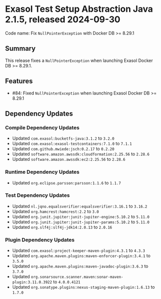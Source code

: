 # Exasol Test Setup Abstraction Java 2.1.5, released 2024-09-30

Code name: Fix `NullPointerException` with Docker DB >= 8.29.1

## Summary

This release fixes a `NullPointerException` when launching Exasol Docker DB >= 8.29.1.

## Features

* #84: Fixed `NullPointerException` when launching Exasol Docker DB >= 8.29.1

## Dependency Updates

### Compile Dependency Updates

* Updated `com.exasol:bucketfs-java:3.1.2` to `3.2.0`
* Updated `com.exasol:exasol-testcontainers:7.1.0` to `7.1.1`
* Updated `com.github.mwiede:jsch:0.2.17` to `0.2.20`
* Updated `software.amazon.awssdk:cloudformation:2.25.56` to `2.28.6`
* Updated `software.amazon.awssdk:ec2:2.25.56` to `2.28.6`

### Runtime Dependency Updates

* Updated `org.eclipse.parsson:parsson:1.1.6` to `1.1.7`

### Test Dependency Updates

* Updated `nl.jqno.equalsverifier:equalsverifier:3.16.1` to `3.16.2`
* Updated `org.hamcrest:hamcrest:2.2` to `3.0`
* Updated `org.junit.jupiter:junit-jupiter-engine:5.10.2` to `5.11.0`
* Updated `org.junit.jupiter:junit-jupiter-params:5.10.2` to `5.11.0`
* Updated `org.slf4j:slf4j-jdk14:2.0.13` to `2.0.16`

### Plugin Dependency Updates

* Updated `com.exasol:project-keeper-maven-plugin:4.3.1` to `4.3.3`
* Updated `org.apache.maven.plugins:maven-enforcer-plugin:3.4.1` to `3.5.0`
* Updated `org.apache.maven.plugins:maven-javadoc-plugin:3.6.3` to `3.7.0`
* Updated `org.sonarsource.scanner.maven:sonar-maven-plugin:3.11.0.3922` to `4.0.0.4121`
* Updated `org.sonatype.plugins:nexus-staging-maven-plugin:1.6.13` to `1.7.0`
